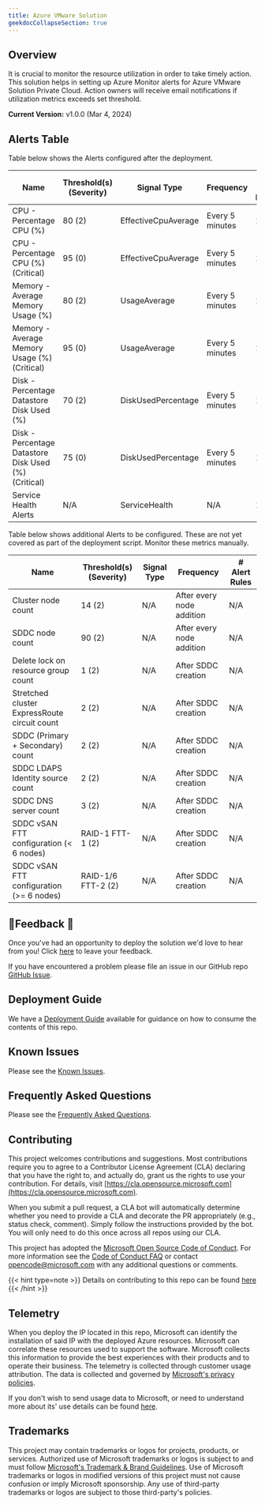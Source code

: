 ```yaml
---
title: Azure VMware Solution
geekdocCollapseSection: true
---
```


## Overview

It is crucial to monitor the resource utilization in order to take timely action. This solution helps in setting up Azure Monitor alerts for Azure VMware Solution Private Cloud. Action owners will receive email notifications if utilization metrics exceeds set threshold.

**Current Version:**
v1.0.0 (Mar 4, 2024)

## Alerts Table

Table below shows the Alerts configured after the deployment.

| Name                              | Threshold(s) (Severity) | Signal Type        | Frequency       | # Alert Rules |
|-----------------------------------|-------------------------|--------------------|-----------------|---------------|
| CPU - Percentage CPU (%)             | 80 (2)                  | EffectiveCpuAverage| Every 5 minutes | 1             |
| CPU - Percentage CPU (%) (Critical)  | 95 (0)                  | EffectiveCpuAverage| Every 5 minutes | 1             |
| Memory - Average Memory Usage (%)          | 80 (2)                  | UsageAverage       | Every 5 minutes | 1             |
| Memory - Average Memory Usage (%) (Critical) | 95 (0)                  | UsageAverage       | Every 5 minutes | 1             |
| Disk - Percentage Datastore Disk Used (%)  | 70 (2)            | DiskUsedPercentage | Every 5 minutes | 1             |
| Disk - Percentage Datastore Disk Used (%) (Critical) | 75 (0)            | DiskUsedPercentage | Every 5 minutes | 1             |
| Service Health Alerts             | N/A                     | ServiceHealth      | N/A             | 1             |

Table below shows additional Alerts to be configured. These are not yet covered as part of the deployment script. Monitor these metrics manually.

| Name                              | Threshold(s) (Severity) | Signal Type        | Frequency       | # Alert Rules |
|-----------------------------------|-------------------------|--------------------|-----------------|---------------|
| Cluster node count             | 14 (2)                  | N/A| After every node addition | N/A             |
| SDDC node count             | 90 (2)                  | N/A| After every node addition | N/A             |
| Delete lock on resource group count             | 1 (2)                  | N/A| After SDDC creation | N/A             |
| Stretched cluster ExpressRoute circuit count             | 2 (2)                  | N/A| After SDDC creation | N/A             |
| SDDC (Primary + Secondary) count             | 2 (2)                  | N/A| After SDDC creation | N/A             |
| SDDC LDAPS Identity source count             | 2 (2)                  | N/A| After SDDC creation | N/A             |
| SDDC DNS server count             | 3 (2)                  | N/A| After SDDC creation | N/A             |
| SDDC vSAN FTT configuration (< 6 nodes)             | RAID-1 FTT-1 (2)                  | N/A| After SDDC creation | N/A             |
| SDDC vSAN FTT configuration (>= 6 nodes)             | RAID-1/6 FTT-2 (2)                  | N/A| After SDDC creation | N/A             |

## 📣Feedback 📣

Once you've had an opportunity to deploy the solution we'd love to hear from you! Click [here](https://aka.ms/alz/monitor/feedback) to leave your feedback.

If you have encountered a problem please file an issue in our GitHub repo [GitHub Issue](https://github.com/Azure/azure-monitor-baseline-alerts/issues).

## Deployment Guide

We have a [Deployment Guide](./deploy/deploy.md) available for guidance on how to consume the contents of this repo.

## Known Issues

Please see the [Known Issues](Known-Issues).

## Frequently Asked Questions

Please see the [Frequently Asked Questions](../avs/FAQ.md).

## Contributing

This project welcomes contributions and suggestions.
Most contributions require you to agree to a Contributor License Agreement (CLA)
declaring that you have the right to, and actually do, grant us the rights to use your contribution.
For details, visit [https://cla.opensource.microsoft.com](https://cla.opensource.microsoft.com).

When you submit a pull request, a CLA bot will automatically determine whether you need to provide
a CLA and decorate the PR appropriately (e.g., status check, comment).
Simply follow the instructions provided by the bot.
You will only need to do this once across all repos using our CLA.

This project has adopted the [Microsoft Open Source Code of Conduct](https://opensource.microsoft.com/codeofconduct/).
For more information see the [Code of Conduct FAQ](https://opensource.microsoft.com/codeofconduct/faq/) or
contact [opencode@microsoft.com](mailto:opencode@microsoft.com) with any additional questions or comments.

{{< hint type=note >}}
Details on contributing to this repo can be found [here](../../../contributing)
{{< /hint >}}

## Telemetry

When you deploy the IP located in this repo, Microsoft can identify the installation of said IP with the deployed Azure resources. Microsoft can correlate these resources used to support the software. Microsoft collects this information to provide the best experiences with their products and to operate their business. The telemetry is collected through customer usage attribution. The data is collected and governed by [Microsoft's privacy policies](https://www.microsoft.com/trustcenter).

If you don't wish to send usage data to Microsoft, or need to understand more about its' use details can be found [here](./Telemetry).

## Trademarks

This project may contain trademarks or logos for projects, products, or services.
Authorized use of Microsoft trademarks or logos is subject to and must follow
[Microsoft's Trademark & Brand Guidelines](https://www.microsoft.com/legal/intellectualproperty/trademarks/usage/general).
Use of Microsoft trademarks or logos in modified versions of this project must not cause confusion or imply Microsoft sponsorship.
Any use of third-party trademarks or logos are subject to those third-party's policies.
